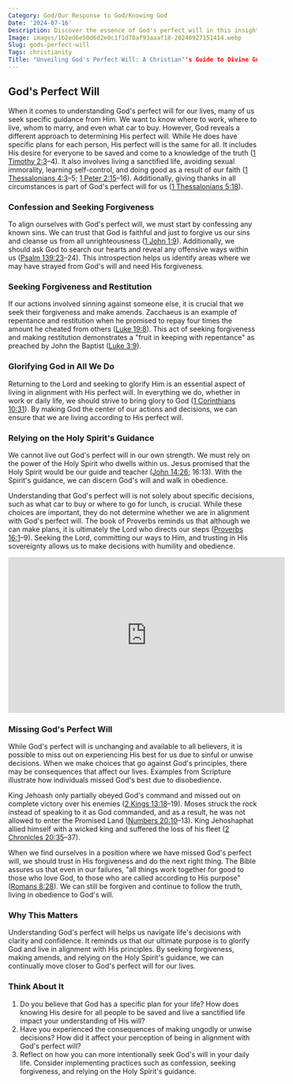 ```yaml
---
Category: God/Our Response to God/Knowing God
Date: '2024-07-16'
Description: Discover the essence of God's perfect will in this insightful article. Unveil the divine purpose behind His plans and how they shape our lives. Explore the beauty of aligning with God's ultimate design.
Image: images/1b2ed6e50d6d2e0c1f1d78af93aaaf18-20240927151414.webp
Slug: gods-perfect-will
Tags: christianity
Title: "Unveiling God's Perfect Will: A Christian"'s Guide to Divine Guidance'
---
```


## God's Perfect Will

When it comes to understanding God's perfect will for our lives, many of us seek specific guidance from Him. We want to know where to work, where to live, whom to marry, and even what car to buy. However, God reveals a different approach to determining His perfect will. While He does have specific plans for each person, His perfect will is the same for all. It includes His desire for everyone to be saved and come to a knowledge of the truth ([1 Timothy 2:3](https://www.bibleref.com/1-Timothy/2/1-Timothy-2-3.html)–4). It also involves living a sanctified life, avoiding sexual immorality, learning self-control, and doing good as a result of our faith ([1 Thessalonians 4:3](https://www.bibleref.com/1-Thessalonians/4/1-Thessalonians-4-3.html)–5; [1 Peter 2:15](https://www.bibleref.com/1-Peter/2/1-Peter-2-15.html)–16). Additionally, giving thanks in all circumstances is part of God's perfect will for us ([1 Thessalonians 5:18](https://www.bibleref.com/1-Thessalonians/5/1-Thessalonians-5-18.html)).

### Confession and Seeking Forgiveness

To align ourselves with God's perfect will, we must start by confessing any known sins. We can trust that God is faithful and just to forgive us our sins and cleanse us from all unrighteousness ([1 John 1:9](https://www.bibleref.com/1-John/1/1-John-1-9.html)). Additionally, we should ask God to search our hearts and reveal any offensive ways within us ([Psalm 139:23](https://www.bibleref.com/Psalm/139/Psalm-139-23.html)–24). This introspection helps us identify areas where we may have strayed from God's will and need His forgiveness.

### Seeking Forgiveness and Restitution

If our actions involved sinning against someone else, it is crucial that we seek their forgiveness and make amends. Zacchaeus is an example of repentance and restitution when he promised to repay four times the amount he cheated from others ([Luke 19:8](https://www.bibleref.com/Luke/19/Luke-19-8.html)). This act of seeking forgiveness and making restitution demonstrates a "fruit in keeping with repentance" as preached by John the Baptist ([Luke 3:9](https://www.bibleref.com/Luke/3/Luke-3-9.html)).

### Glorifying God in All We Do

Returning to the Lord and seeking to glorify Him is an essential aspect of living in alignment with His perfect will. In everything we do, whether in work or daily life, we should strive to bring glory to God ([1 Corinthians 10:31](https://www.bibleref.com/1-Corinthians/10/1-Corinthians-10-31.html)). By making God the center of our actions and decisions, we can ensure that we are living according to His perfect will.

### Relying on the Holy Spirit's Guidance

We cannot live out God's perfect will in our own strength. We must rely on the power of the Holy Spirit who dwells within us. Jesus promised that the Holy Spirit would be our guide and teacher ([John 14:26](https://www.bibleref.com/John/14/John-14-26.html); 16:13). With the Spirit's guidance, we can discern God's will and walk in obedience.

Understanding that God's perfect will is not solely about specific decisions, such as what car to buy or where to go for lunch, is crucial. While these choices are important, they do not determine whether we are in alignment with God's perfect will. The book of Proverbs reminds us that although we can make plans, it is ultimately the Lord who directs our steps ([Proverbs 16:1](https://www.bibleref.com/Proverbs/16/Proverbs-16-1.html)–9). Seeking the Lord, committing our ways to Him, and trusting in His sovereignty allows us to make decisions with humility and obedience.


<iframe width="560" height="315" src="https://www.youtube.com/embed/uY8VwyNBM9s" frameborder="0" allow="autoplay; encrypted-media" allowfullscreen></iframe>


### Missing God's Perfect Will

While God's perfect will is unchanging and available to all believers, it is possible to miss out on experiencing His best for us due to sinful or unwise decisions. When we make choices that go against God's principles, there may be consequences that affect our lives. Examples from Scripture illustrate how individuals missed God's best due to disobedience.

King Jehoash only partially obeyed God's command and missed out on complete victory over his enemies ([2 Kings 13:18](https://www.bibleref.com/2-Kings/13/2-Kings-13-18.html)–19). Moses struck the rock instead of speaking to it as God commanded, and as a result, he was not allowed to enter the Promised Land ([Numbers 20:10](https://www.bibleref.com/Numbers/20/Numbers-20-10.html)–13). King Jehoshaphat allied himself with a wicked king and suffered the loss of his fleet ([2 Chronicles 20:35](https://www.bibleref.com/2-Chronicles/20/2-Chronicles-20-35.html)–37).

When we find ourselves in a position where we have missed God's perfect will, we should trust in His forgiveness and do the next right thing. The Bible assures us that even in our failures, "all things work together for good to those who love God, to those who are called according to His purpose" ([Romans 8:28](https://www.bibleref.com/Romans/8/Romans-8-28.html)). We can still be forgiven and continue to follow the truth, living in obedience to God's will.

### Why This Matters

Understanding God's perfect will helps us navigate life's decisions with clarity and confidence. It reminds us that our ultimate purpose is to glorify God and live in alignment with His principles. By seeking forgiveness, making amends, and relying on the Holy Spirit's guidance, we can continually move closer to God's perfect will for our lives.

### Think About It

1. Do you believe that God has a specific plan for your life? How does knowing His desire for all people to be saved and live a sanctified life impact your understanding of His will?
2. Have you experienced the consequences of making ungodly or unwise decisions? How did it affect your perception of being in alignment with God's perfect will?
3. Reflect on how you can more intentionally seek God's will in your daily life. Consider implementing practices such as confession, seeking forgiveness, and relying on the Holy Spirit's guidance.